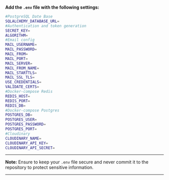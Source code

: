 **Add the `.env` file with the following settings:**

```bash
#PostgreSQL Date Base
SQLALCHEMY_DATABASE_URL=
#Authentication and token generation
SECRET_KEY=
ALGORITHM=
#Email config
MAIL_USERNAME=
MAIL_PASSWORD=
MAIL_FROM=
MAIL_PORT=
MAIL_SERVER=
MAIL_FROM_NAME=
MAIL_STARTTLS=
MAIL_SSL_TLS=
USE_CREDENTIALS=
VALIDATE_CERTS=
#Docker-compose Redis
REDIS_HOST=
REDIS_PORT=
REDIS_DB=
#Docker-compose Postgres
POSTGRES_DB=
POSTGRES_USER=
POSTGRES_PASSWORD=
POSTGRES_PORT=
#Cloudinary
CLOUDINARY_NAME=
CLOUDINARY_API_KEY=
CLOUDINARY_API_SECRET=
```

---

**Note:** Ensure to keep your `.env` file secure and never commit it to the repository to protect sensitive information.

---